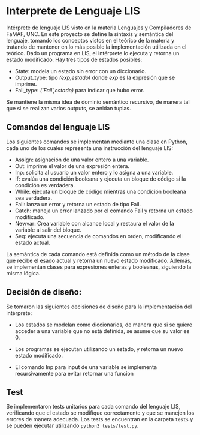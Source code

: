 # Interprete de Lenguaje LIS 
Intérprete de lenguaje LIS visto en la materia Lenguajes y Compiladores de FaMAF, UNC. 
En este proyecto se define la sintaxis y semántica del lenguaje, tomando los conceptos vistos en el teórico de la materia y tratando de mantener en lo más posible la implementación utilizada en el teórico.
Dado un programa en LIS, el intérprete lo ejecuta y retorna un estado modificado. Hay tres tipos de estados posibles: 
- State: modela un estado sin error con un diccionario. 
- Output_type: tipo _(exp,estado)_ donde _exp_ es la expresión que se imprime. 
- Fail_type: _('Fail',estado)_ para indicar que hubo error. 

Se mantiene la misma idea de dominio semántico recursivo, de manera tal que si se realizan varios outputs, se anidan tuplas. 

## Comandos del lenguaje LIS
Los siguientes comandos se implementan mediante una clase en Python, cada uno de los cuales representa una instrucción del lenguaje LIS:
- Assign: asignación de una valor entero a una variable.
- Out: imprime el valor de una expresión entera. 
- Inp: solicita al usuario un valor entero y lo asigna a una variable.
- If: evalúa una condición booleana y ejecuta un bloque de código si la condición es verdadera.
- While: ejecuta un bloque de código mientras una condición booleana sea verdadera.
- Fail: lanza un error y retorna un estado de tipo Fail.
- Catch: maneja un error lanzado por el comando Fail y retorna un estado modificado.
- Newvar: Crea variable con alcance local y restaura el valor de la variable al salir del bloque.
- Seq: ejecuta una secuencia de comandos en orden, modificando el estado actual.

La semántica de cada comando está definida como un método de la clase que recibe el esado actual y retorna un nuevo estado modificado.
Además, se implementan clases para expresiones enteras y booleanas, siguiendo la misma lógica. 

## Decisión de diseño:
Se tomaron las siguientes decisiones de diseño para la implementación del intérprete:
- Los estados se modelan como diccionarios, de manera que si se quiere acceder a una variable que no está definida, se asume que su valor es 0.

- Los programas se ejecutan utilizando un estado, y retorna un nuevo estado modificado.

- El comando Inp para input de una variable se implementa recursivamente para evitar retornar una funcion

## Test
Se implementaron tests unitarios para cada comando del lenguaje LIS, verificando que el estado se modifique correctamente y que se manejen los errores de manera adecuada. Los tests se encuentran en la carpeta `tests` y se pueden ejecutar utilizando `python3 tests/test.py`. 
